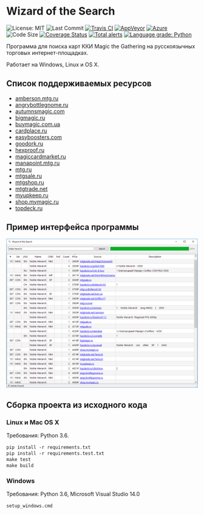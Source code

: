 # Wizard of the Search 

![License: MIT](https://img.shields.io/github/license/refaim/wots.svg)
![Last Commit](https://img.shields.io/github/last-commit/refaim/wots.svg)
[![Travis CI](https://travis-ci.org/refaim/wots.svg?branch=master)](https://travis-ci.org/refaim/wots)
[![AppVeyor](https://ci.appveyor.com/api/projects/status/ifvfy7vy8kru9if8?svg=true)](https://ci.appveyor.com/project/refaim/wots)
[![Azure](https://dev.azure.com/rkharito/rkharito/_apis/build/status/azure.wots)](https://dev.azure.com/rkharito/rkharito/_build/latest?definitionId=1)
![Code Size](https://img.shields.io/github/languages/code-size/refaim/wots.svg)
[![Coverage Status](https://coveralls.io/repos/github/refaim/wots/badge.svg)](https://coveralls.io/github/refaim/wots)
[![Total alerts](https://img.shields.io/lgtm/alerts/g/refaim/wots.svg?logo=lgtm&logoWidth=18)](https://lgtm.com/projects/g/refaim/wots/alerts/)
[![Language grade: Python](https://img.shields.io/lgtm/grade/python/g/refaim/wots.svg?logo=lgtm&logoWidth=18)](https://lgtm.com/projects/g/refaim/wots/context:python)

Программа для поиска карт ККИ Magic the Gathering на русскоязычных торговых интернет-площадках.

Работает на Windows, Linux и OS X.

## Список поддерживаемых ресурсов
- [amberson.mtg.ru](http://amberson.mtg.ru/)
- [angrybottlegnome.ru](http://angrybottlegnome.ru/)
- [autumnsmagic.com](https://autumnsmagic.com/)
- [bigmagic.ru](http://bigmagic.ru/)
- [buymagic.com.ua](http://www.buymagic.com.ua/)
- [cardplace.ru](https://www.cardplace.ru/)
- [easyboosters.com](https://easyboosters.com/)
- [goodork.ru](https://goodork.ru/)
- [hexproof.ru](https://hexproof.ru/)
- [magiccardmarket.ru](http://magiccardmarket.ru/)
- [manapoint.mtg.ru](http://manapoint.mtg.ru/)
- [mtg.ru](http://www.mtg.ru/exchange/)
- [mtgsale.ru](https://mtgsale.ru/)
- [mtgshop.ru](http://mtgshop.ru/)
- [mtgtrade.net](http://mtgtrade.net/)
- [myupkeep.ru](http://myupkeep.ru/)
- [shop.mymagic.ru](https://shop.mymagic.ru/)
- [topdeck.ru](https://topdeck.ru/apps/toptrade/singles/search)

## Пример интерфейса программы
![Пример интерфейса](screenshot01.png)

## Сборка проекта из исходного кода
### Linux и Mac OS X
Требования: Python 3.6.
```
pip install -r requirements.txt
pip install -r requirements.test.txt
make test
make build
```
### Windows
Требования: Python 3.6, Microsoft Visual Studio 14.0
```
setup_windows.cmd
```
